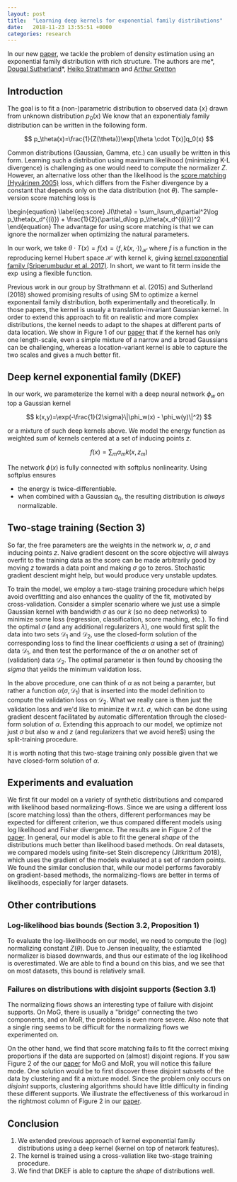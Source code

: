 ```yaml
---
layout: post
title:  "Learning deep kernels for exponential family distributions"
date:   2018-11-23 13:55:51 +0000
categories: research
---
```


In our new [paper](DKEF), we tackle the problem of density estimation using an exponential family distribution with rich structure.
The authors are me\*, 
[Dougal Sutherland](http://www.gatsby.ucl.ac.uk/~dougals/)\*, 
[Heiko Strathmann](http://herrstrathmann.de/) and 
[Arthur Gretton](http://www.gatsby.ucl.ac.uk/~gretton/)

## Introduction

The goal is to fit a (non-)parametric distribution to observed data $\{x\}$ drawn from unknown distribution $p_0(x)$
We know that an exponentialy family distribution can be written in the following form.

$$
p_\theta(x)=\frac{1}{Z(\theta)}\exp[\theta \cdot T(x)]q_0(x)
$$

Common distributions (Gaussian, Gamma, etc.) can usually be written in this form. Learning such a distribution using 
maximum likelihood (minimizing K-L divergence) is challenging as one would need to compute the normalizer $Z$.
However, an alternative loss other than the likelihood is the [score matching (Hyvärinen 2005)](sm) loss, 
which differs from the Fisher divergence
by a constant that depends only on the data distribution (not $\theta$). 
The sample-version score matching loss is 

\begin{equation}
\label{eq:score}
J(\theta) = \sum_i\sum_d\partial^2\log p_\theta(x_d^{(i)}) + \frac{1}{2}(\partial_d\log p_\theta(x_d^{(i)}))^2
\end{equation}
The advantage for using score matching is that we can ignore the normalizer when optimizing the natural parameters.

In our work, we take $\theta \cdot T(x) = f(x) = \langle f, k(x,\cdot) \rangle_{\mathcal{H}}$ 
where $f$ is a function in the reproducing kernel Hubert space $\mathcal{H}$ with kernel $k$, 
giving [kernel exponential family (Sriperumbudur et al. 2017)](kef). In short, we want to fit 
term inside the $\exp$ using a flexible function. 

Previous work in our group by Strathmann et al. (2015)
and Sutherland (2018) showed promising results of using SM to optimize a kernel exponentail family distribution, 
both experimentally and theoretically. In those papers, the kernel is usualy a translation-invariant Gaussian kernel.
In order to extend this approach to fit on realistic and more complex
distributions, the kernel needs to adapt to 
the shapes at different parts of data location. We show in Figure 1 of our [paper](DKEF) that 
if the kernel has only one length-scale, even a simple mixture of a narrow and a broad Gaussians can be challenging, 
whereas a location-variant kernel is able to capture the two scales and gives a much better fit.

## Deep kernel exponential family (DKEF)

In our work, we parameterize the kernel with a deep neural network $\phi_w$ on top a Gaussian kernel

$$
k(x,y)=\exp(-\frac{1}{2\sigma}\|\phi_w(x) - \phi_w(y)\|^2)
$$

or a mixture of such deep kernels above. We model the energy function as weighted sum of kernels centered at a set of inducing 
points $z$. 

$$f(x)=\sum_m\alpha_m k(x,z_m)$$

The network $\phi(x)$ is fully connected with softplus nonlinearity. Using softplus ensures
* the energy is twice-differentiable.
* when combined with a Gaussian $q_0$, the resulting distribution is *always* normalizable.

## Two-stage training (Section 3)

So far, the free parameters are the weights in the network $w$, $\alpha$, $\sigma$ and inducing points $z$. 
Naive gradient descent on the score objective will always overfit to the training data as the score 
can be made arbitrarily good by moving $z$ towards a data point and making $\sigma$ go to zeros. Stochastic
gradient descient might help, but would produce very unstable updates. 

To train the model, we employ a two-stage training procedure which helps avoid overfitting and also 
enhances the quality of the fit, motivated by cross-validation. Consider 
a simpler scenario where we just use a simple Gaussian kernel with bandwidth $\sigma$ as our $k$ 
(so no deep networks) to minimize some loss (regression, classification, score maching, etc.). 
To find the optimal $\sigma$ (and any additional regularizers $\lambda$), one would first split the data
into two sets $\mathcal{D}_1$ and $\mathcal{D}_2$, use the closed-form
solution of the corresponding loss to find the linear coefficients $\alpha$ using a set of (training) data $\mathcal{D}_1$, 
and then test the performance of the $\alpha$ on another set of (validation) data $\mathcal{D}_2$. 
The optimal parameter is then found by choosing the 
$sigma$ that yeilds the minimum validation loss. 

In the above procedure, one can think of $\alpha$ as not being a 
paramter, but rather a function $\alpha(\sigma, \mathcal{D}_1)$ that is inserted into the model definition to
compute the validation loss on $\mathcal{D}_2$. What we really care is then just the validation loss and we'd like to minimize it w.r.t.
$\sigma$, which can be done using gradient descent facilitated by automatic differentation 
through the closed-form solution of $\alpha$. Extending this approach to our model, we optimize not just $\sigma$ but 
also $w$ and $z$ (and regularizers that we avoid here$) using the split-training procedure.

It is worth noting that this two-stage training only possible given that we have closed-form solution of $\alpha$.

## Experiments and evaluation

We first fit our model on a variety of synthetic distributions and compared with likelihood based normalizing-flows.
Since we are using a different loss (score matching loss) than the others, 
different performances may be expected for different criterion, we thus compared different models using 
log likelihood and Fisher divergence. The results are in Figure 2 of the [paper](DKEF). In general,
our model is able to fit the general *shape* of the distributions much better than likelihood based methods. On real datasets,
we compared models using finite-set Stein discrepency (Jitkrittum 2018), which uses the gradient of the models evaluated at 
a set of random points. We found the similar conclusion that, while our model performs favorably on gradient-based methods, the 
normalizing-flows are better in terms of likelihoods, especially for larger datasets. 

## Other contributions

### Log-likelihood bias bounds (Section 3.2, Proposition 1)

To evaluate the log-likelihoods on our model, we need to compute the (log) normalizing constant $Z(\theta)$. Due to 
Jensen inequality, the estiamted normalizer is biased downwards, and thus our estimate of the log likelihood 
is overestimated. We are able to find a bound on this bias, and we see that on most datasets, this bound is relatively small.

### Failures on distributions with disjoint supports (Section 3.1)

The normalizing flows shows an interesting type of failure with disjoint supports. On MoG, 
there is usually a "bridge" connecting the two components, and on MoR, the problems is even more severe. 
Also note that a single ring seems to be difficult for the normalizing flows we experimented on.

On the other hand, we find that score matching fails to fit the correct mixing proportions if 
the data are supported on (almost) disjoint regions. If you saw Figure 2 of the our [paper](DKEF) for 
MoG and MoR, you will notice this failure mode. One solution
would be to first discover these disjoint subsets of the data by clustering and fit a mixture model.
Since the problem only occurs on *disjoint* supports, clustering algorithms should have little difficulty
in finding these different supports. We illustrate the effectiveness of this workaroud in the rightmost 
column of Figure 2 in our [paper](DKEF).

## Conclusion

1. We extended previous approach of kernel exponential family distributions using a deep kernel (kernel on top of network features).
1. The kernel is trained using a cross-valiation like two-stage training procedure.
1. We find that DKEF is able to capture the *shape* of distributions well.


[DKEF]: https://arxiv.org/abs/1811.08357https://arxiv.org/abs/1811.08357
[kef]:  http://jmlr.org/papers/v18/16-011.html
[sm]: https://www.cs.helsinki.fi/u/ahyvarin/papers/JMLR05.pdf
